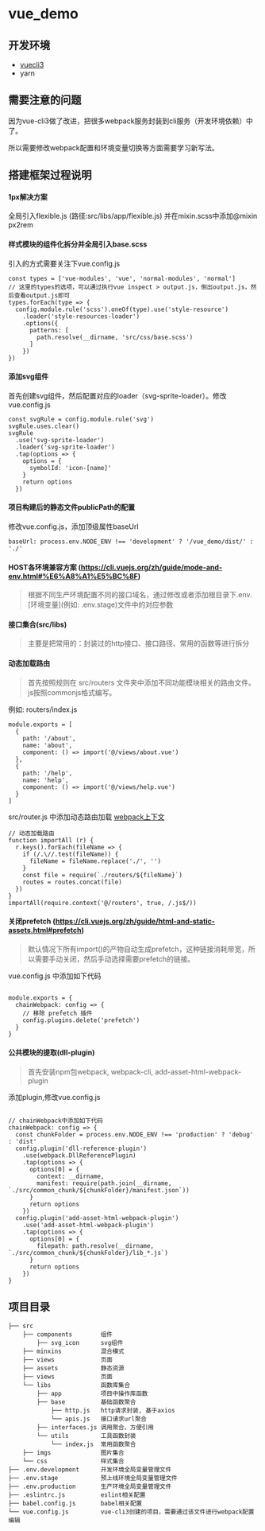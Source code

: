 # vue_demo

## 开发环境

- [vuecli3](https://cli.vuejs.org/zh/)
- yarn

## 需要注意的问题

因为vue-cli3做了改进，把很多webpack服务封装到cli服务（开发环境依赖）中了。

所以需要修改webpack配置和环境变量切换等方面需要学习新写法。

## 搭建框架过程说明

#### 1px解决方案
全局引入flexible.js (路径:src/libs/app/flexible.js)
并在mixin.scss中添加@mixin px2rem

#### 样式模块的组件化拆分并全局引入base.scss
引入的方式需要关注下vue.config.js
```
const types = ['vue-modules', 'vue', 'normal-modules', 'normal']
// 这里的types的选项，可以通过执行vue inspect > output.js，倒出output.js，然后查看output.js即可
types.forEach(type => {
  config.module.rule('scss').oneOf(type).use('style-resource')
    .loader('style-resources-loader')
    .options({
      patterns: [
        path.resolve(__dirname, 'src/css/base.scss')
      ]
    })
})
```
#### 添加svg组件
首先创建svg组件，然后配置对应的loader（svg-sprite-loader）。修改vue.config.js

```
const svgRule = config.module.rule('svg')
svgRule.uses.clear()
svgRule
  .use('svg-sprite-loader')
  .loader('svg-sprite-loader')
  .tap(options => {
    options = {
      symbolId: 'icon-[name]'
    }
    return options
  })
```
#### 项目构建后的静态文件publicPath的配置
修改vue.config.js，添加顶级属性baseUrl

```
baseUrl: process.env.NODE_ENV !== 'development' ? '/vue_demo/dist/' : './'
```

#### HOST各环境兼容方案 (https://cli.vuejs.org/zh/guide/mode-and-env.html#%E6%A8%A1%E5%BC%8F)
> 根据不同生产环境配置不同的接口域名，通过修改或者添加根目录下.env.[环境变量](例如: .env.stage)文件中的对应参数

#### 接口集合(src/libs)
> 主要是把常用的：封装过的http接口、接口路径、常用的函数等进行拆分

#### 动态加载路由
> 首先按照规则在 src/routers 文件夹中添加不同功能模块相关的路由文件。js按照commonjs格式编写。

例如: routers/index.js

```
module.exports = [
  {
    path: '/about',
    name: 'about',
    component: () => import('@/views/about.vue')
  },
  {
    path: '/help',
    name: 'help',
    component: () => import('@/views/help.vue')
  }
]

```

src/router.js 中添加动态路由加载 [webpack上下文](https://webpack.docschina.org/guides/dependency-management/#require-context)

```
// 动态加载路由
function importAll (r) {
  r.keys().forEach(fileName => {
    if (/.\//.test(fileName)) {
      fileName = fileName.replace('./', '')
    }
    const file = require(`./routers/${fileName}`)
    routes = routes.concat(file)
  })
}
importAll(require.context('@/routers', true, /.js$/))

```

#### 关闭prefetch (https://cli.vuejs.org/zh/guide/html-and-static-assets.html#prefetch)

> 默认情况下所有import()的产物自动生成prefetch，这种链接消耗带宽，所以需要手动关闭，然后手动选择需要prefetch的链接。

vue.config.js 中添加如下代码

```

module.exports = {
  chainWebpack: config => {
    // 移除 prefetch 插件
    config.plugins.delete('prefetch')
  }
}

```
#### 公共模块的提取(dll-plugin)
> 首先安装npm包webpack, webpack-cli, add-asset-html-webpack-plugin

添加plugin,修改vue.config.js

```

// chainWebpack中添加如下代码
chainWebpack: config => {
  const chunkFolder = process.env.NODE_ENV !== 'production' ? 'debug' : 'dist'
  config.plugin('dll-reference-plugin')
    .use(webpack.DllReferencePlugin)
    .tap(options => {
      options[0] = {
        context: __dirname,
        manifest: require(path.join(__dirname, `./src/common_chunk/${chunkFolder}/manifest.json`))
      }
      return options
    })
  config.plugin('add-asset-html-webpack-plugin')
    .use('add-asset-html-webpack-plugin')
    .tap(options => {
      options[0] = {
        filepath: path.resolve(__dirname, `./src/common_chunk/${chunkFolder}/lib_*.js`)
      }
      return options
    })
}

```

## 项目目录
```
├── src
    ├── components        组件
        ├── svg_icon      svg组件
    ├── minxins           混合模式
    ├── views             页面
    ├── assets            静态资源
    ├── views             页面
    └── libs              函数库集合
        ├── app           项目中操作库函数
        ├── base          基础函数聚合
            ├── http.js   http请求封装, 基于axios
            └── apis.js   接口请求url聚合
        ├── interfaces.js 调用聚合、方便引用
        └── utils         工具函数封装
            └── index.js  常用函数聚合
    ├── imgs              图片集合
    └── css               样式集合
├── .env.development      开发环境全局变量管理文件
├── .env.stage            预上线环境全局变量管理文件
├── .env.production       生产环境全局变量管理文件
├── .eslintrc.js          eslint相关配置
├── babel.config.js       babel相关配置
└── vue.config.js         vue-cli3创建的项目，需要通过该文件进行webpack配置编辑
```